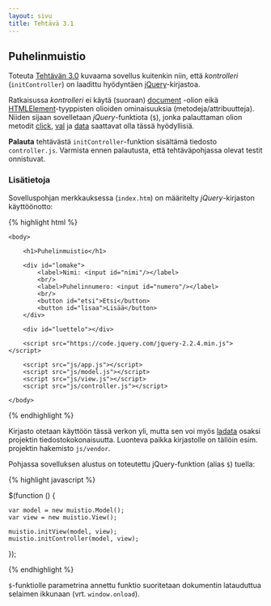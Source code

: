 ```yaml
---
layout: sivu
title: Tehtävä 3.1
---
```


## Puhelinmuistio 

Toteuta [Tehtävän 3.0](../tehtava30) kuvaama sovellus kuitenkin niin, että *kontrolleri* (`initController`) on laadittu hyödyntäen [jQuery](http://jquery.com)-kirjastoa. 

Ratkaisussa *kontrolleri* ei käytä (suoraan) [document](https://developer.mozilla.org/en-US/docs/Web/API/Document) -olion eikä [HTMLElement](https://developer.mozilla.org/en-US/docs/Web/API/HTMLElement)-tyyppisten olioiden ominaisuuksia (metodeja/attribuutteja). Niiden sijaan sovelletaan *jQuery*-funktiota (`$`), jonka palauttaman olion metodit [click](http://api.jquery.com/click/), [val](http://api.jquery.com/val/) ja [data](http://api.jquery.com/data/) saattavat olla tässä hyödyllisiä. 

**Palauta** tehtävästä `initController`-funktion sisältämä tiedosto `controller.js`. Varmista ennen palautusta, että tehtäväpohjassa olevat testit onnistuvat.

### Lisätietoja

Sovelluspohjan merkkauksessa (`index.htm`) on määritelty *jQuery*-kirjaston käyttöönotto:

{% highlight html %}

    <body>

        <h1>Puhelinmuistio</h1>

        <div id="lomake">
            <label>Nimi: <input id="nimi"/></label>
            <br/>
            <label>Puhelinnumero: <input id="numero"/></label>
            <br/>
            <button id="etsi">Etsi</button>
            <button id="lisaa">Lisää</button>
        </div>

        <div id="luettelo"></div>

        <script src="https://code.jquery.com/jquery-2.2.4.min.js"></script>

        <script src="js/app.js"></script>        
        <script src="js/model.js"></script>
        <script src="js/view.js"></script>
        <script src="js/controller.js"></script>

    </body>

{% endhighlight %}

Kirjasto otetaan käyttöön tässä verkon yli, mutta sen voi myös [ladata](http://jquery.com/download/) osaksi projektin tiedostokokonaisuutta. Luonteva paikka kirjastolle on tällöin esim. projektin hakemisto `js/vendor`. 

Pohjassa sovelluksen alustus on toteutettu jQuery-funktion (alias `$`) tuella:

{% highlight javascript %}

$(function () {
    
    var model = new muistio.Model();   
    var view = new muistio.View();

    muistio.initView(model, view);
    muistio.initController(model, view);  
});

{% endhighlight %}

`$`-funktiolle parametrina annettu funktio suoritetaan dokumentin latauduttua selaimen ikkunaan (vrt. `window.onload`).



